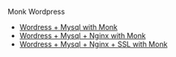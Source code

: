 Monk Wordpress

- [Wordress + Mysql with Monk](wordpress-mysql/README.md)
- [Wordress + Mysql + Nginx with Monk](wordpress-mysql-nginx/README.md)
- [Wordress + Mysql + Nginx + SSL with Monk](wordpress-mysql-nginx-ssl/README.md)


